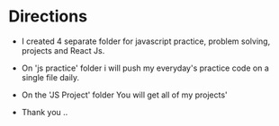 # Directions 

* I created 4 separate folder for javascript practice, problem solving, projects and React Js.

* On 'js practice' folder i will push my everyday's practice code on a single file daily.
* On the 'JS Project' folder You will get all of my projects'

* Thank you ..
